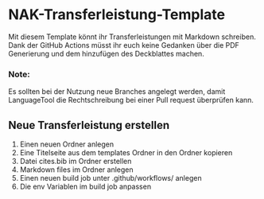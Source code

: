 # NAK-Transferleistung-Template

Mit diesem Template könnt ihr Transferleistungen mit Markdown schreiben. Dank der GitHub Actions müsst ihr euch keine Gedanken über die PDF Generierung und dem hinzufügen des Deckblattes machen. 

### Note:
Es sollten bei der Nutzung neue Branches angelegt werden, damit LanguageTool die Rechtschreibung bei einer Pull request überprüfen kann.

## Neue Transferleistung erstellen

1. Einen neuen Ordner anlegen
2. Eine Titelseite aus dem templates Ordner in den Ordner kopieren
3. Datei cites.bib im Ordner erstellen
4. Markdown files im Ordner anlegen
5. Einen neuen build job unter .github/workflows/ anlegen
6. Die env Variablen im build job anpassen
